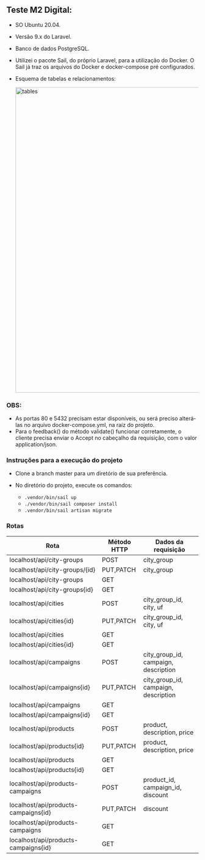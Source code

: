 ## Teste M2 Digital:

- SO Ubuntu 20.04.
- Versão 9.x do Laravel.
- Banco de dados PostgreSQL.
- Utilizei o pacote Sail, do próprio Laravel, para a utilização do Docker. O Sail já traz os arquivos do Docker e docker-compose pré configurados.
- Esquema de tabelas e relacionamentos:

    <img src="https://user-images.githubusercontent.com/61114074/184551379-3f9b58ac-2340-4c93-8f8c-a2fb28a471cb.png" alt="tables" height="800" />

### OBS:

- As portas 80 e 5432 precisam estar disponíveis, ou será preciso alterá-las no arquivo docker-compose.yml, na raíz do projeto.
- Para o feedback() do método validate() funcionar corretamente, o cliente precisa enviar o Accept no cabeçalho da requisição, com o valor application/json.

### Instruções para a execução do projeto

- Clone a branch master para um diretório de sua preferência.
- No diretório do projeto, execute os comandos:
    
   - `.vendor/bin/sail up`
   - `./vendor/bin/sail composer install`
   - `.vendor/bin/sail artisan migrate`
 
 ### Rotas

Rota                                 | Método HTTP    | Dados da requisição
------------------------------------ | -------------- | --------
localhost/api/city-groups            | POST           | city_group
localhost/api/city-groups/{id}       | PUT,PATCH      | city_group
localhost/api/city-groups            | GET            | 
localhost/api/city-groups{id}        | GET            | 
localhost/api/cities                 | POST           | city_group_id, city, uf
localhost/api/cities{id}             | PUT,PATCH      | city_group_id, city, uf
localhost/api/cities                 | GET            | 
localhost/api/cities{id}             | GET            | 
localhost/api/campaigns              | POST           | city_group_id, campaign, description
localhost/api/campaigns{id}          | PUT,PATCH      | city_group_id, campaign, description
localhost/api/campaigns              | GET            | 
localhost/api/campaigns{id}          | GET            | 
localhost/api/products               | POST           | product, description, price
localhost/api/products{id}           | PUT,PATCH      | product, description, price
localhost/api/products               | GET            | 
localhost/api/products{id}           | GET            | 
localhost/api/products-campaigns     | POST           | product_id, campaign_id, discount
localhost/api/products-campaigns{id} | PUT,PATCH      | discount
localhost/api/products-campaigns     | GET            | 
localhost/api/products-campaigns{id} | GET            | 
